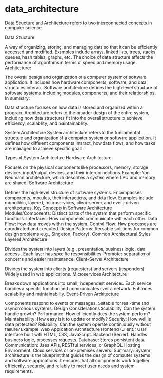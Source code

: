 # data_architecture
Data Structure and Architecture refers to two interconnected concepts in computer science:

Data Structure:

A way of organizing, storing, and managing data so that it can be efficiently accessed and modified.
Examples include arrays, linked lists, trees, stacks, queues, hash tables, graphs, etc.
The choice of data structure affects the performance of algorithms in terms of speed and memory usage.
Architecture:

The overall design and organization of a computer system or software application.
It includes how hardware components, software, and data structures interact.
Software architecture defines the high-level structure of software systems, including modules, components, and their relationships.
In summary:  

Data structure focuses on how data is stored and organized within a program.
Architecture refers to the broader design of the entire system, including how data structures fit into the overall structure to achieve efficiency, scalability, and maintainability.


System Architecture
System architecture refers to the fundamental structure and organization of a computer system or software application. It defines how different components interact, how data flows, and how tasks are managed to achieve specific goals.

Types of System Architecture
Hardware Architecture

Focuses on the physical components like processors, memory, storage devices, input/output devices, and their interconnections.
Example: Von Neumann architecture, which describes a system where CPU and memory are shared.
Software Architecture

Defines the high-level structure of software systems.
Encompasses components, modules, their interactions, and data flow.
Examples include monolithic, layered, microservices, client-server, and event-driven architectures.
Key Concepts in Software Architecture
Modules/Components: Distinct parts of the system that perform specific functions.
Interfaces: How components communicate with each other.
Data Flow: How data moves within the system.
Control Flow: How processes are coordinated and executed.
Design Patterns: Reusable solutions for common design problems (e.g., Singleton, Factory).
Common Architectural Styles
Layered Architecture

Divides the system into layers (e.g., presentation, business logic, data access).
Each layer has specific responsibilities.
Promotes separation of concerns and easier maintenance.
Client-Server Architecture

Divides the system into clients (requesters) and servers (responders).
Widely used in web applications.
Microservices Architecture

Breaks down applications into small, independent services.
Each service handles a specific function and communicates over a network.
Enhances scalability and maintainability.
Event-Driven Architecture

Components respond to events or messages.
Suitable for real-time and asynchronous systems.
Design Considerations
Scalability: Can the system handle growth?
Performance: How efficiently does the system perform?
Maintainability: How easy is it to update or modify?
Security: How well is data protected?
Reliability: Can the system operate continuously without failure?
Example: Web Application Architecture
Frontend (Client): User interface built with HTML, CSS, JavaScript.
Backend (Server): Handles business logic, processes requests.
Database: Stores persistent data.
Communication: Uses APIs, RESTful services, or GraphQL.
Hosting Environment: Cloud services or on-premises servers.
Summary:
System architecture is the blueprint that guides the design of computer systems and software applications. It ensures that all components work together efficiently, securely, and reliably to meet user needs and system requirements.
